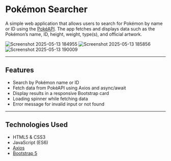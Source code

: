 # Pokémon Searcher

A simple web application that allows users to search for Pokémon by name or ID using the [PokéAPI](https://pokeapi.co/). The app fetches and displays data such as the Pokémon’s name, ID, height, weight, type(s), and official artwork.


![Screenshot 2025-05-13 184955](https://github.com/user-attachments/assets/5fe8a4c8-4bcd-4d00-98c7-a016762a361e)  ![Screenshot 2025-05-13 185856](https://github.com/user-attachments/assets/5e2d696c-3171-4a6b-8ffd-dc9714c7d491) ![Screenshot 2025-05-13 190009](https://github.com/user-attachments/assets/436c7442-af0e-4f64-bd8c-0ceee67b6cd9)



---

##  Features

-  Search by Pokémon name or ID  
-  Fetch data from PokéAPI using Axios and async/await  
-  Display results in a responsive Bootstrap card  
-  Loading spinner while fetching data  
-  Error message for invalid input or not found  

---


##  Technologies Used

- HTML5 & CSS3  
- JavaScript (ES6)  
- [Axios](https://axios-http.com/)  
- [Bootstrap 5](https://getbootstrap.com/)  